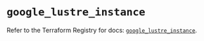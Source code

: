 # `google_lustre_instance`

Refer to the Terraform Registry for docs: [`google_lustre_instance`](https://registry.terraform.io/providers/hashicorp/google-beta/6.49.1/docs/resources/google_lustre_instance).
